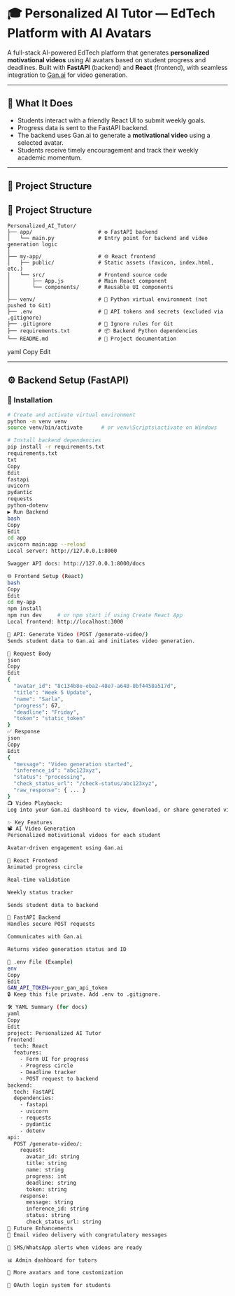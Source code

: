 # 🎓 Personalized AI Tutor — EdTech Platform with AI Avatars

A full-stack AI-powered EdTech platform that generates **personalized motivational videos** using AI avatars based on student progress and deadlines. Built with **FastAPI** (backend) and **React** (frontend), with seamless integration to [Gan.ai](https://gan.ai) for video generation.

---

## 🧠 What It Does

- Students interact with a friendly React UI to submit weekly goals.
- Progress data is sent to the FastAPI backend.
- The backend uses Gan.ai to generate a **motivational video** using a selected avatar.
- Students receive timely encouragement and track their weekly academic momentum.

---

## 📁 Project Structure

## 📁 Project Structure

```
Personalized_AI_Tutor/
├── app/                     # ⚙️ FastAPI backend
│   └── main.py              # Entry point for backend and video generation logic
│
├── my-app/                  # 🌐 React frontend
│   ├── public/              # Static assets (favicon, index.html, etc.)
│   └── src/                 # Frontend source code
│       ├── App.js           # Main React component
│       └── components/      # Reusable UI components
│
├── venv/                    # 🐍 Python virtual environment (not pushed to Git)
├── .env                     # 🔐 API tokens and secrets (excluded via .gitignore)
├── .gitignore               # 🚫 Ignore rules for Git
├── requirements.txt         # 📦 Backend Python dependencies
└── README.md                # 📖 Project documentation
```


yaml
Copy
Edit

---

## ⚙️ Backend Setup (FastAPI)

### 🔧 Installation

```bash
# Create and activate virtual environment
python -m venv venv
source venv/bin/activate      # or venv\Scripts\activate on Windows

# Install backend dependencies
pip install -r requirements.txt
requirements.txt
txt
Copy
Edit
fastapi
uvicorn
pydantic
requests
python-dotenv
▶️ Run Backend
bash
Copy
Edit
cd app
uvicorn main:app --reload
Local server: http://127.0.0.1:8000

Swagger API docs: http://127.0.0.1:8000/docs

🌐 Frontend Setup (React)
bash
Copy
Edit
cd my-app
npm install
npm run dev     # or npm start if using Create React App
Local frontend: http://localhost:3000

📡 API: Generate Video (POST /generate-video/)
Sends student data to Gan.ai and initiates video generation.

📨 Request Body
json
Copy
Edit
{
  "avatar_id": "8c134b8e-eba2-48e7-a648-8bf4458a517d",
  "title": "Week 5 Update",
  "name": "Sarla",
  "progress": 67,
  "deadline": "Friday",
  "token": "static_token"
}
✅ Response
json
Copy
Edit
{
  "message": "Video generation started",
  "inference_id": "abc123xyz",
  "status": "processing",
  "check_status_url": "/check-status/abc123xyz",
  "raw_response": { ... }
}
📺 Video Playback:
Log into your Gan.ai dashboard to view, download, or share generated videos.

✨ Key Features
📽 AI Video Generation
Personalized motivational videos for each student

Avatar-driven engagement using Gan.ai

🎯 React Frontend
Animated progress circle

Real-time validation

Weekly status tracker

Sends student data to backend

🚀 FastAPI Backend
Handles secure POST requests

Communicates with Gan.ai

Returns video generation status and ID

📄 .env File (Example)
env
Copy
Edit
GAN_API_TOKEN=your_gan_api_token
🔒 Keep this file private. Add .env to .gitignore.

🛠 YAML Summary (for docs)
yaml
Copy
Edit
project: Personalized AI Tutor
frontend:
  tech: React
  features:
    - Form UI for progress
    - Progress circle
    - Deadline tracker
    - POST request to backend
backend:
  tech: FastAPI
  dependencies:
    - fastapi
    - uvicorn
    - requests
    - pydantic
    - dotenv
api:
  POST /generate-video/:
    request:
      avatar_id: string
      title: string
      name: string
      progress: int
      deadline: string
      token: string
    response:
      message: string
      inference_id: string
      status: string
      check_status_url: string
🔮 Future Enhancements
📧 Email video delivery with congratulatory messages

📲 SMS/WhatsApp alerts when videos are ready

📊 Admin dashboard for tutors

🧠 More avatars and tone customization

🔐 OAuth login system for students
